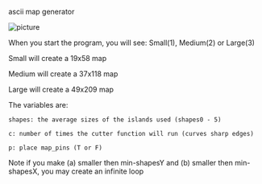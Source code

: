 ascii map generator

![picture](/AMG-medium-example.PNG) 

When you start the program, you will see:
	Small(1), Medium(2) or Large(3)

Small will create a 19x58 map

Medium will create a 37x118 map

Large will create a 49x209 map


The variables are:

	shapes: the average sizes of the islands used (shapes0 - 5)

	c: number of times the cutter function will run (curves sharp edges)

	p: place map_pins (T or F)

Note if you make (a) smaller then min-shapesY and (b) smaller then min-shapesX, you may create an infinite loop


